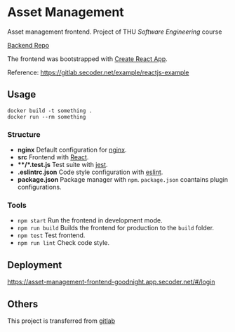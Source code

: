 # Asset Management

Asset management frontend. Project of THU *Software Engineering* course

[Backend Repo](https://github.com/zhanghx0905/AssetManagementBackend)

The frontend was bootstrapped with [Create React App](https://github.com/facebook/create-react-app).

Reference: https://gitlab.secoder.net/example/reactjs-example

## Usage

    docker build -t something .
	docker run --rm something

### Structure

* __nginx__ Default configuration for [nginx](http://nginx.org/en/docs/beginners_guide.html).
* __src__ Frontend with [React](https://reactjs.org/tutorial/tutorial.html).
* __**/*.test.js__ Test suite with [jest](https://jestjs.io/docs/en/getting-started.html).
* __.eslintrc.json__ Code style configuration with [eslint](https://eslint.org/docs/user-guide/configuring).
* __package.json__ Package manager with `npm`. `package.json` coantains plugin configurations.

### Tools

* `npm start` Run the frontend in development mode.
* `npm run build` Builds the frontend for production to the `build` folder.
* `npm test` Test frontend.
* `npm run lint` Check code style.

## Deployment

https://asset-management-frontend-goodnight.app.secoder.net/#/login

## Others

This project is transferred from [gitlab](https://gitlab.secoder.net/GoodNight/asset-management-frontend)



